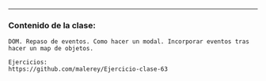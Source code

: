 ---
### Contenido de la clase:
```
DOM. Repaso de eventos. Como hacer un modal. Incorporar eventos tras hacer un map de objetos. 

Ejercicios: 
https://github.com/malerey/Ejercicio-clase-63
```
